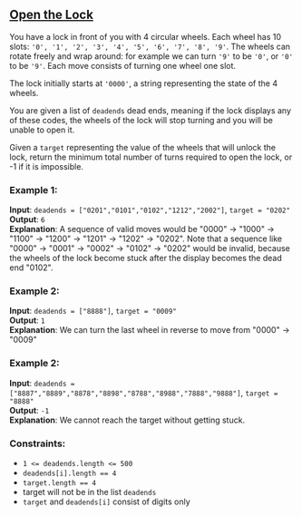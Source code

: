 ## [Open the Lock](https://leetcode.com/problems/open-the-lock/)

You have a lock in front of you with 4 circular wheels. Each wheel has 10 slots: `'0', '1', '2', '3', '4', '5', '6', '7', '8', '9'`. The wheels can rotate freely and wrap around: for example we can turn `'9'` to be `'0'`, or `'0'` to be `'9'`. Each move consists of turning one wheel one slot.

The lock initially starts at `'0000'`, a string representing the state of the 4 wheels.

You are given a list of `deadends` dead ends, meaning if the lock displays any of these codes, the wheels of the lock will stop turning and you will be unable to open it.

Given a `target` representing the value of the wheels that will unlock the lock, return the minimum total number of turns required to open the lock, or -1 if it is impossible.

### Example 1:

**Input**: `deadends = ["0201","0101","0102","1212","2002"]`, `target = "0202"`<br />
**Output**: `6`<br />
**Explanation**: A sequence of valid moves would be "0000" -> "1000" -> "1100" -> "1200" -> "1201" -> "1202" -> "0202".
Note that a sequence like "0000" -> "0001" -> "0002" -> "0102" -> "0202" would be invalid,
because the wheels of the lock become stuck after the display becomes the dead end "0102".

### Example 2:

**Input**: `deadends = ["8888"]`, `target = "0009"`<br />
**Output**: `1`<br />
**Explanation**: We can turn the last wheel in reverse to move from "0000" -> "0009"

### Example 2:

**Input**: `deadends = ["8887","8889","8878","8898","8788","8988","7888","9888"]`, `target = "8888"`<br />
**Output**: `-1`<br />
**Explanation**: We cannot reach the target without getting stuck.

### Constraints:

* `1 <= deadends.length <= 500`
* `deadends[i].length == 4`
* `target.length == 4`
* target will not be in the list `deadends`
* `target` and `deadends[i]` consist of digits only
